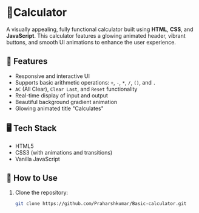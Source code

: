 # 🎨Calculator

A visually appealing, fully functional calculator built using **HTML**, **CSS**, and **JavaScript**. This calculator features a glowing animated header, vibrant buttons, and smooth UI animations to enhance the user experience.

## 🚀 Features

- Responsive and interactive UI
- Supports basic arithmetic operations: `+`, `-`, `*`, `/`, `()`, and `.`
- `AC` (All Clear), `Clear Last`, and `Reset` functionality
- Real-time display of input and output
- Beautiful background gradient animation
- Glowing animated title "Calculates"

## 🖥️ Tech Stack

- HTML5
- CSS3 (with animations and transitions)
- Vanilla JavaScript


## 📌 How to Use

1. Clone the repository:
   ```bash
   git clone https://github.com/Praharshkumar/Basic-calculator.git
